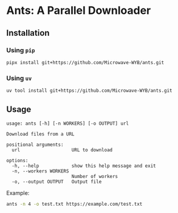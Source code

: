 # Ants: A Parallel Downloader

## Installation

### Using `pip`

```sh
pipx install git+https://github.com/Microwave-WYB/ants.git
```

### Using `uv`

```sh
uv tool install git+https://github.com/Microwave-WYB/ants.git
```

## Usage

```
usage: ants [-h] [-n WORKERS] [-o OUTPUT] url

Download files from a URL

positional arguments:
  url                   URL to download

options:
  -h, --help            show this help message and exit
  -n, --workers WORKERS
                        Number of workers
  -o, --output OUTPUT   Output file
```

Example:

```sh
ants -n 4 -o test.txt https://example.com/test.txt
```
